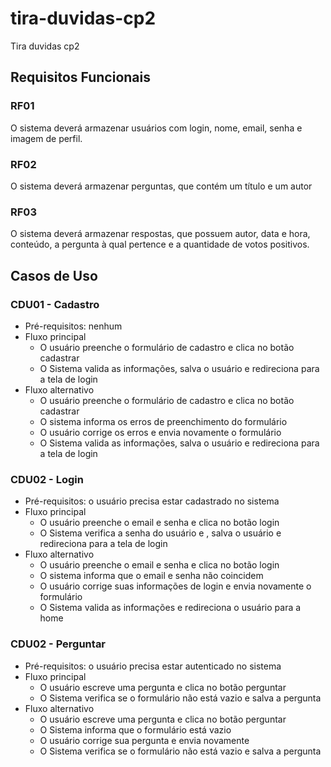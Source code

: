 # tira-duvidas-cp2
Tira duvidas cp2

## Requisitos Funcionais

### RF01

O sistema deverá armazenar usuários com login, nome, email, senha e imagem de perfil.

### RF02

O sistema deverá armazenar perguntas, que contém um título e um autor

### RF03

O sistema deverá armazenar respostas, que possuem autor, data e hora, conteúdo, a pergunta à qual pertence e a quantidade de votos positivos.

## Casos de Uso

### CDU01 - Cadastro
  - Pré-requisitos: nenhum
  - Fluxo principal
    + O usuário preenche o formulário de cadastro e clica no botão cadastrar
    + O Sistema valida as informações, salva o usuário e redireciona para a tela de login
  - Fluxo alternativo
    + O usuário preenche o formulário de cadastro e clica no botão cadastrar
    + O sistema informa os erros de preenchimento do formulário
    + O usuário corrige os erros e envia novamente o formulário
    + O Sistema valida as informações, salva o usuário e redireciona para a tela de login

### CDU02 - Login
  - Pré-requisitos: o usuário precisa estar cadastrado no sistema
  - Fluxo principal
    + O usuário preenche o email e senha e clica no botão login
    + O Sistema verifica a senha do usuário e , salva o usuário e redireciona para a tela de login
  - Fluxo alternativo
    + O usuário preenche o email e senha e clica no botão login
    + O sistema informa que o email e senha não coincidem
    + O usuário corrige suas informações de login e envia novamente o formulário
    + O Sistema valida as informações e redireciona o usuário para a home

### CDU02 - Perguntar
  - Pré-requisitos: o usuário precisa estar autenticado no sistema
  - Fluxo principal
    + O usuário escreve uma pergunta e clica no botão perguntar
    + O Sistema verifica se o formulário não está vazio e salva a pergunta
  - Fluxo alternativo
    + O usuário escreve uma pergunta e clica no botão perguntar
    + O Sistema informa que o formulário está vazio
    + O usuário corrige sua pergunta e envia novamente
    + O Sistema verifica se o formulário não está vazio e salva a pergunta
